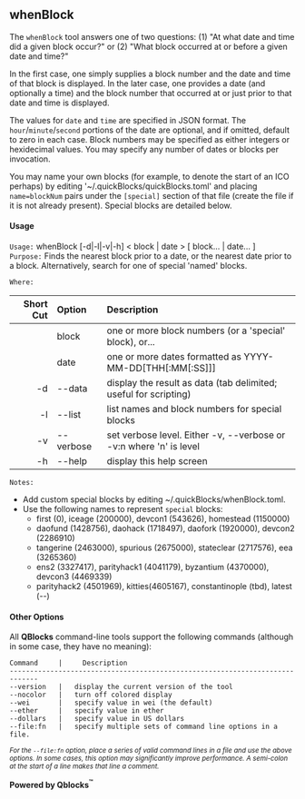 ## whenBlock

The `whenBlock` tool answers one of two questions: (1) "At what date and time did a given block occur?" or (2) "What block occurred at or before a given date and time?"

In the first case, one simply supplies a block number and the date and time of that block is displayed. In the later case, one provides a date (and optionally a time) and the block number that occurred at or just prior to that date and time is displayed.

The values for `date` and `time` are specified in JSON format. The `hour`/`minute`/`second` portions of the date are optional, and if omitted, default to zero in each case. Block numbers may be specified as either integers or hexidecimal values. You may specify any number of dates or blocks per invocation.

You may name your own blocks (for example, to denote the start of an ICO perhaps) by editing '~/.quickBlocks/quickBlocks.toml' and placing `name=blockNum` pairs under the `[special]` section of that file (create the file if it is not already present). Special blocks are detailed below.

#### Usage

`Usage:`    whenBlock [-d|-l|-v|-h] &lt; block | date &gt; [ block... | date... ]  
`Purpose:`  Finds the nearest block prior to a date, or the nearest date prior to a block.
            Alternatively, search for one of special 'named' blocks.
             
`Where:`  

| Short Cut | Option | Description |
| -------: | :------- | :------- |
|  | block | one or more block numbers (or a 'special' block), or... |
|  | date | one or more dates formatted as YYYY-MM-DD[THH[:MM[:SS]]] |
| -d | --data | display the result as data (tab delimited; useful for scripting) |
| -l | --list | list names and block numbers for special blocks |
| -v | --verbose | set verbose level. Either -v, --verbose or -v:n where 'n' is level |
| -h | --help | display this help screen |

`Notes:`

- Add custom special blocks by editing ~/.quickBlocks/whenBlock.toml.
- Use the following names to represent `special` blocks:
  - first (0), iceage (200000), devcon1 (543626), homestead (1150000)
  - daofund (1428756), daohack (1718497), daofork (1920000), devcon2 (2286910)
  - tangerine (2463000), spurious (2675000), stateclear (2717576), eea (3265360)
  - ens2 (3327417), parityhack1 (4041179), byzantium (4370000), devcon3 (4469339)
  - parityhack2 (4501969), kitties(4605167), constantinople (tbd), latest (--)

#### Other Options

All **QBlocks** command-line tools support the following commands (although in some case, they have no meaning):

    Command     |     Description
    -----------------------------------------------------------------------------
    --version   |   display the current version of the tool
    --nocolor   |   turn off colored display
    --wei       |   specify value in wei (the default)
    --ether     |   specify value in ether
    --dollars   |   specify value in US dollars
    --file:fn   |   specify multiple sets of command line options in a file.

<small>*For the `--file:fn` option, place a series of valid command lines in a file and use the above options. In some cases, this option may significantly improve performance. A semi-colon at the start of a line makes that line a comment.*</small>

**Powered by Qblocks<sup>&trade;</sup>**


